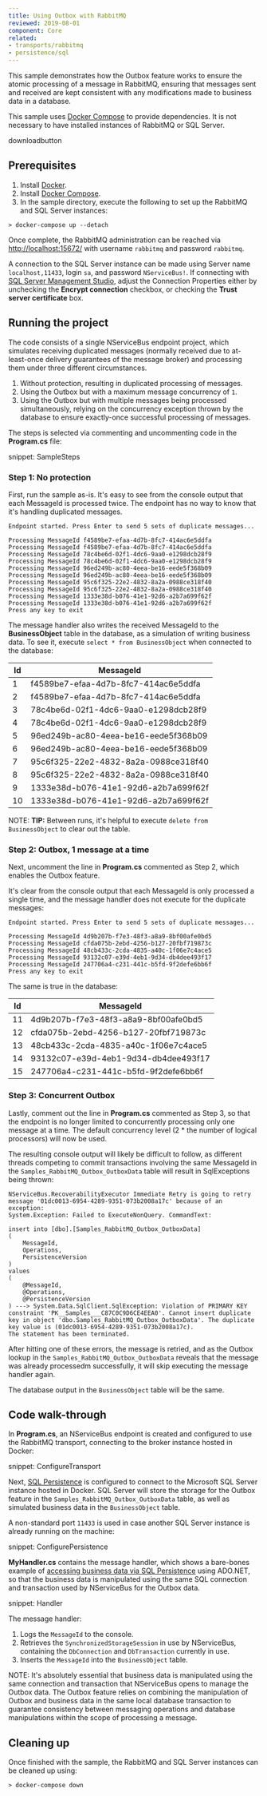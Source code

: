 ```yaml
---
title: Using Outbox with RabbitMQ
reviewed: 2019-08-01
component: Core
related:
- transports/rabbitmq
- persistence/sql
---
```


This sample demonstrates how the Outbox feature works to ensure the atomic processing of a message in RabbitMQ, ensuring that messages sent and received are kept consistent with any modifications made to business data in a database.

This sample uses [Docker Compose](https://docs.docker.com/compose/) to provide dependencies. It is not necessary to have installed instances of RabbitMQ or SQL Server.

downloadbutton

## Prerequisites

1. Install [Docker](https://www.docker.com/products/docker-desktop).
2. Install [Docker Compose](https://docs.docker.com/compose/install/).
3. In the sample directory, execute the following to set up the RabbitMQ and SQL Server instances:

```dos
> docker-compose up --detach
```

Once complete, the RabbitMQ administration can be reached via [http://localhost:15672/](http://localhost:15672/) with username `rabbitmq` and password `rabbitmq`.

A connection to the SQL Server instance can be made using Server name `localhost,11433`, login `sa`, and password `NServiceBus!`. If connecting with [SQL Server Management Studio](https://www.hanselman.com/blog/DownloadSQLServerExpress.aspx), adjust the Connection Properties either by unchecking the **Encrypt connection** checkbox, or checking the **Trust server certificate** box.


## Running the project

The code consists of a single NServiceBus endpoint project, which simulates receiving duplicated messages (normally received due to at-least-once delivery guarantees of the message broker) and processing them under three different circumstances.

1. Without protection, resulting in duplicated processing of messages.
2. Using the Outbox but with a maximum message concurrency of `1`.
3. Using the Outbox but with multiple messages being processed simultaneously, relying on the concurrency exception thrown by the database to ensure exactly-once successful processing of messages.

The steps is selected via commenting and uncommenting code in the **Program.cs** file:

snippet: SampleSteps


### Step 1: No protection

First, run the sample as-is. It's easy to see from the console output that each MessageId is processed twice. The endpoint has no way to know that it's handling duplicated messages.

```
Endpoint started. Press Enter to send 5 sets of duplicate messages...

Processing MessageId f4589be7-efaa-4d7b-8fc7-414ac6e5ddfa
Processing MessageId f4589be7-efaa-4d7b-8fc7-414ac6e5ddfa
Processing MessageId 78c4be6d-02f1-4dc6-9aa0-e1298dcb28f9
Processing MessageId 78c4be6d-02f1-4dc6-9aa0-e1298dcb28f9
Processing MessageId 96ed249b-ac80-4eea-be16-eede5f368b09
Processing MessageId 96ed249b-ac80-4eea-be16-eede5f368b09
Processing MessageId 95c6f325-22e2-4832-8a2a-0988ce318f40
Processing MessageId 95c6f325-22e2-4832-8a2a-0988ce318f40
Processing MessageId 1333e38d-b076-41e1-92d6-a2b7a699f62f
Processing MessageId 1333e38d-b076-41e1-92d6-a2b7a699f62f
Press any key to exit
```

The message handler also writes the received MessageId to the **BusinessObject** table in the database, as a simulation of writing business data. To see it, execute `select * from BusinessObject` when connected to the database:

| Id | MessageId |
|----|--------------------------------------|
| 1 | f4589be7-efaa-4d7b-8fc7-414ac6e5ddfa |
| 2 | f4589be7-efaa-4d7b-8fc7-414ac6e5ddfa |
| 3 | 78c4be6d-02f1-4dc6-9aa0-e1298dcb28f9 |
| 4 | 78c4be6d-02f1-4dc6-9aa0-e1298dcb28f9 |
| 5 | 96ed249b-ac80-4eea-be16-eede5f368b09 |
| 6 | 96ed249b-ac80-4eea-be16-eede5f368b09 |
| 7 | 95c6f325-22e2-4832-8a2a-0988ce318f40 |
| 8 | 95c6f325-22e2-4832-8a2a-0988ce318f40 |
| 9 | 1333e38d-b076-41e1-92d6-a2b7a699f62f |
| 10 | 1333e38d-b076-41e1-92d6-a2b7a699f62f |

NOTE: **TIP:** Between runs, it's helpful to execute `delete from BusinessObject` to clear out the table.


### Step 2: Outbox, 1 message at a time

Next, uncomment the line in **Program.cs** commented as Step 2, which enables the Outbox feature.

It's clear from the console output that each MessageId is only processed a single time, and the message handler does not execute for the duplicate messages:

```
Endpoint started. Press Enter to send 5 sets of duplicate messages...

Processing MessageId 4d9b207b-f7e3-48f3-a8a9-8bf00afe0bd5
Processing MessageId cfda075b-2ebd-4256-b127-20fbf719873c
Processing MessageId 48cb433c-2cda-4835-a40c-1f06e7c4ace5
Processing MessageId 93132c07-e39d-4eb1-9d34-db4dee493f17
Processing MessageId 247706a4-c231-441c-b5fd-9f2defe6bb6f
Press any key to exit
```

The same is true in the database:

| Id | MessageId |
|----|--------------------------------------|
| 11 | 4d9b207b-f7e3-48f3-a8a9-8bf00afe0bd5 |
| 12 | cfda075b-2ebd-4256-b127-20fbf719873c |
| 13 | 48cb433c-2cda-4835-a40c-1f06e7c4ace5 |
| 14 | 93132c07-e39d-4eb1-9d34-db4dee493f17 |
| 15 | 247706a4-c231-441c-b5fd-9f2defe6bb6f |

### Step 3: Concurrent Outbox

Lastly, comment out the line in **Program.cs** commented as Step 3, so that the endpoint is no longer limited to concurrently processing only one message at a time. The default concurrency level (2 * the number of logical processors) will now be used.

The resulting console output will likely be difficult to follow, as different threads competing to commit transactions involving the same MessageId in the `Samples_RabbitMQ_Outbox_OutboxData` table will result in SqlExceptions being thrown:

```
NServiceBus.RecoverabilityExecutor Immediate Retry is going to retry message '01dc0013-6954-4289-9351-073b2008a17c' because of an exception:
System.Exception: Failed to ExecuteNonQuery. CommandText:

insert into [dbo].[Samples_RabbitMQ_Outbox_OutboxData]
(
    MessageId,
    Operations,
    PersistenceVersion
)
values
(
    @MessageId,
    @Operations,
    @PersistenceVersion
) ---> System.Data.SqlClient.SqlException: Violation of PRIMARY KEY constraint 'PK__Samples___C87C0C9D6CE4EEA0'. Cannot insert duplicate key in object 'dbo.Samples_RabbitMQ_Outbox_OutboxData'. The duplicate key value is (01dc0013-6954-4289-9351-073b2008a17c).
The statement has been terminated.
```

After hitting one of these errors, the message is retried, and as the Outbox lookup in the `Samples_RabbitMQ_Outbox_OutboxData` reveals that the message was already processedm successfully, it will skip executing the message handler again.

The database output in the `BusinessObject` table will be the same.

## Code walk-through

In **Program.cs**, an NServiceBus endpoint is created and configured to use the RabbitMQ transport, connecting to the broker instance hosted in Docker:

snippet: ConfigureTransport

Next, [SQL Persistence](/persistence/sql/) is configured to connect to the Microsoft SQL Server instance hosted in Docker. SQL Server will store the storage for the Outbox feature in the `Samples_RabbitMQ_Outbox_OutboxData` table, as well as simulated business data in the `BusinessObject` table.

A non-standard port `11433` is used in case another SQL Server instance is already running on the machine:

snippet: ConfigurePersistence

**MyHandler.cs** contains the message handler, which shows a bare-bones example of [accessing business data via SQL Persistence](/persistence/sql/accessing-data.md) using ADO.NET, so that the business data is manipulated using the same SQL connection and transaction used by NServiceBus for the Outbox data.

snippet: Handler

The message handler:

1. Logs the `MessageId` to the console.
2. Retrieves the `SynchronizedStorageSession` in use by NServiceBus, containing the `DbConnection` and `DbTransaction` currently in use.
3. Inserts the `MessageId` into the `BusinessObject` table.

NOTE: It's absolutely essential that business data is manipulated using the same connection and transaction that NServiceBus opens to manage the Outbox data. The Outbox feature relies on combining the manipulation of Outbox and business data in the same local database transaction to guarantee consistency between messaging operations and database manipulations within the scope of processing a message.


## Cleaning up

Once finished with the sample, the RabbitMQ and SQL Server instances can be cleaned up using:

```dos
> docker-compose down
```
